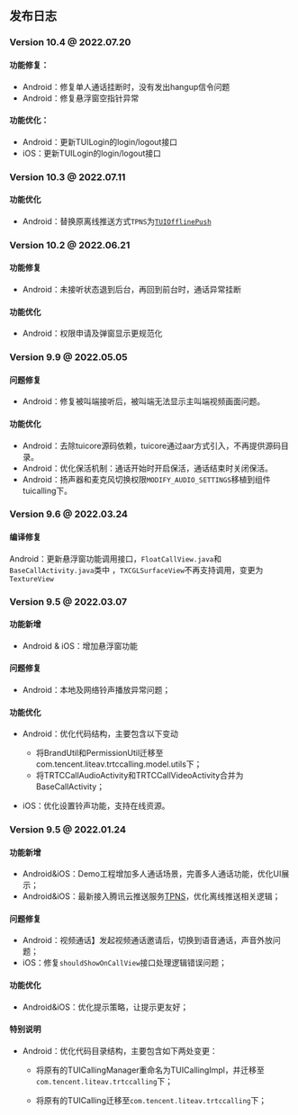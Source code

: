 ## 发布日志

### Version 10.4 @ 2022.07.20

#### 功能修复：
- Android：修复单人通话挂断时，没有发出hangup信令问题
- Android：修复悬浮窗空指针异常

#### 功能优化：
- Android：更新TUILogin的login/logout接口
- iOS：更新TUILogin的login/logout接口

### Version 10.3 @ 2022.07.11

#### 功能优化
- Android：替换原离线推送方式`TPNS`为[`TUIOfflinePush`](https://cloud.tencent.com/document/product/269/44516)

### Version 10.2 @ 2022.06.21

#### 功能修复
- Android：未接听状态退到后台，再回到前台时，通话异常挂断

#### 功能优化
- Android：权限申请及弹窗显示更规范化

### Version 9.9 @ 2022.05.05
  
#### 问题修复
- Android：修复被叫端接听后，被叫端无法显示主叫端视频画面问题。
  
#### 功能优化
- Android：去除tuicore源码依赖，tuicore通过aar方式引入，不再提供源码目录。
- Android：优化保活机制：通话开始时开启保活，通话结束时关闭保活。
- Android：扬声器和麦克风切换权限`MODIFY_AUDIO_SETTINGS`移植到组件tuicalling下。

### Version 9.6 @ 2022.03.24

#### 编译修复
Android：更新悬浮窗功能调用接口，`FloatCallView.java`和`BaseCallActivity.java`类中 ，`TXCGLSurfaceView`不再支持调用，变更为 `TextureView`


### Version 9.5 @ 2022.03.07

#### 功能新增

- Android & iOS：增加悬浮窗功能

#### 问题修复

- Android：本地及网络铃声播放异常问题；
 
#### 功能优化

- Android：优化代码结构，主要包含以下变动

  - 将BrandUtil和PermissionUtil迁移至com.tencent.liteav.trtccalling.model.utils下；
  - 将TRTCCallAudioActivity和TRTCCallVideoActivity合并为BaseCallActivity；
  
- iOS：优化设置铃声功能，支持在线资源。

### Version 9.5 @ 2022.01.24

#### 功能新增
- Android&iOS：Demo工程增加多人通话场景，完善多人通话功能，优化UI展示；
- Android&iOS：最新接入腾讯云推送服务[TPNS](https://cloud.tencent.com/document/product/548)，优化离线推送相关逻辑；

#### 问题修复

- Android：视频通话】发起视频通话邀请后，切换到语音通话，声音外放问题；
- iOS：修复`shouldShowOnCallView`接口处理逻辑错误问题；

#### 功能优化

- Android&iOS：优化提示策略，让提示更友好；

#### 特别说明

- Android：优化代码目录结构，主要包含如下两处变更：

  - 将原有的TUICallingManager重命名为TUICallingImpl，并迁移至`com.tencent.liteav.trtccalling`下；

  - 将原有的TUICalling迁移至`com.tencent.liteav.trtccalling`下；
